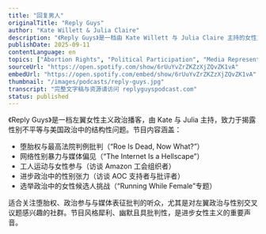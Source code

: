 ```yaml
---
title: "回复男人"
originalTitle: "Reply Guys"
author: "Kate Willett & Julia Claire"
description: "《Reply Guys》是一档由 Kate Willett 与 Julia Claire 主持的女性主义政治评论播客，以幽默、讽刺与左翼视角探讨美国政治、性别议题与媒体现象。节目聚焦堕胎权、工人运动、选举政治与网络性别暴力，常邀请记者、活动家与政治候选人参与讨论。风格融合脱口秀与批判性分析，强调女性在进步政治中的声音与行动。Spotify 评分为 4.8（120 条评论），在左翼女性主义播客圈中具有代表性。"
publishDate: 2025-09-11
contentLanguage: en
topics: ["Abortion Rights", "Political Participation", "Media Representation Critique"]
sourceUrl: "https://open.spotify.com/show/6rUuYvZrZKZzXjZQvZK1vA"
embedUrl: "https://open.spotify.com/embed/show/6rUuYvZrZKZzXjZQvZK1vA"
thumbnail: "/images/podcasts/reply-guys.jpg"
transcript: "完整文字稿与资源请访问 replyguyspodcast.com"
status: published
---
```


《Reply Guys》是一档左翼女性主义政治播客，由 Kate 与 Julia 主持，致力于揭露性别不平等与美国政治中的结构性问题。节目内容涵盖：

- 堕胎权与最高法院判例批判（“Roe Is Dead, Now What?”）
- 网络性别暴力与媒体偏见（“The Internet Is a Hellscape”）
- 工人运动与女性参与（访谈 Amazon 工会组织者）
- 进步政治中的性别张力（访谈 AOC 支持者与批评者）
- 选举政治中的女性候选人挑战（“Running While Female”专题）

适合关注堕胎权、政治参与与媒体表征批判的听众，尤其是对左翼政治与性别交叉议题感兴趣的社群。节目风格犀利、幽默且具批判性，是进步女性主义的重要声音。
